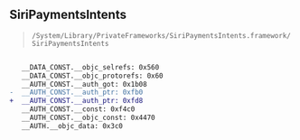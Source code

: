 ## SiriPaymentsIntents

> `/System/Library/PrivateFrameworks/SiriPaymentsIntents.framework/SiriPaymentsIntents`

```diff

   __DATA_CONST.__objc_selrefs: 0x560
   __DATA_CONST.__objc_protorefs: 0x60
   __AUTH_CONST.__auth_got: 0x1b08
-  __AUTH_CONST.__auth_ptr: 0xfb0
+  __AUTH_CONST.__auth_ptr: 0xfd8
   __AUTH_CONST.__const: 0xf4c0
   __AUTH_CONST.__objc_const: 0x4470
   __AUTH.__objc_data: 0x3c0

```
